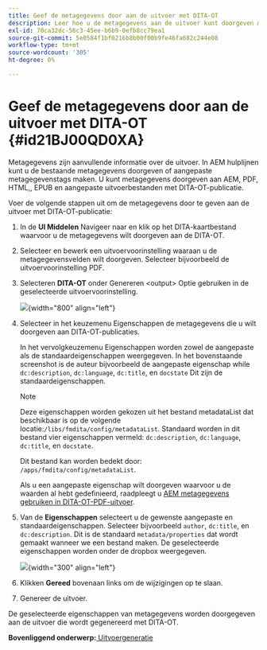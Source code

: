 ```yaml
---
title: Geef de metagegevens door aan de uitvoer met DITA-OT
description: Leer hoe u de metagegevens aan de uitvoer kunt doorgeven met DITA-OT-publicaties in AEM hulplijnen.
exl-id: 70ca32dc-56c3-45ee-b6b9-0efb8cc79ea1
source-git-commit: 5e0584f1bf0216b8b00f00b9fe46fa682c244e08
workflow-type: tm+mt
source-wordcount: '305'
ht-degree: 0%

---
```


# Geef de metagegevens door aan de uitvoer met DITA-OT {#id21BJ00QD0XA}

Metagegevens zijn aanvullende informatie over de uitvoer. In AEM hulplijnen kunt u de bestaande metagegevens doorgeven of aangepaste metagegevenstags maken. U kunt metagegevens doorgeven aan AEM, PDF, HTML,, EPUB en aangepaste uitvoerbestanden met DITA-OT-publicatie.

Voer de volgende stappen uit om de metagegevens door te geven aan de uitvoer met DITA-OT-publicatie:

1. In de **UI Middelen** Navigeer naar en klik op het DITA-kaartbestand waarvoor u de metagegevens wilt doorgeven aan de DITA-OT.
1. Selecteer en bewerk een uitvoervoorinstelling waaraan u de metagegevensvelden wilt doorgeven. Selecteer bijvoorbeeld de uitvoervoorinstelling PDF.
1. Selecteren **DITA-OT** onder Genereren &lt;output> Optie gebruiken in de geselecteerde uitvoervoorinstelling.

   ![](images/custom-meta-data-output-preset.png){width="800" align="left"}

1. Selecteer in het keuzemenu Eigenschappen de metagegevens die u wilt doorgeven aan DITA-OT-publicaties.

   In het vervolgkeuzemenu Eigenschappen worden zowel de aangepaste als de standaardeigenschappen weergegeven. In het bovenstaande screenshot is de auteur bijvoorbeeld de aangepaste eigenschap while `dc:description`, `dc:language`, `dc:title`, en `docstate` Dit zijn de standaardeigenschappen.

   >[!NOTE]
   >
   > Deze eigenschappen worden gekozen uit het bestand metadataList dat beschikbaar is op de volgende locatie:`/libs/fmdita/config/metadataList`. Standaard worden in dit bestand vier eigenschappen vermeld: `dc:description`, `dc:language`, `dc:title`, en `docstate`.

   Dit bestand kan worden bedekt door: `/apps/fmdita/config/metadataList`.

   Als u een aangepaste eigenschap wilt doorgeven waarvoor u de waarden al hebt gedefinieerd, raadpleegt u [AEM metagegevens gebruiken in DITA-OT-PDF-uitvoer](https://experienceleaguecommunities.adobe.com/t5/xml-documentation-discussions/use-aem-metadata-in-dita-ot-pdf-output/td-p/411880).

1. Van de **Eigenschappen** selecteert u de gewenste aangepaste en standaardeigenschappen. Selecteer bijvoorbeeld `author`, `dc:title`, en `dc:description`. Dit is de standaard `metadata/properties` dat wordt gemaakt wanneer we een bestand maken. De geselecteerde eigenschappen worden onder de dropbox weergegeven.

   ![](images/selected-metadata-properties.png){width="300" align="left"}

1. Klikken **Gereed** bovenaan links om de wijzigingen op te slaan.
1. Genereer de uitvoer.

De geselecteerde eigenschappen van metagegevens worden doorgegeven aan de uitvoer die wordt gegenereerd met DITA-OT.

**Bovenliggend onderwerp:**[ Uitvoergeneratie](generate-output.md)

